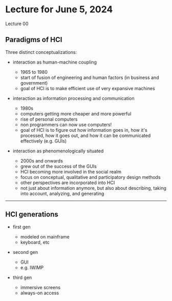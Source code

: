 # Lecture for June 5, 2024

Lecture 00

## Paradigms of HCI

Three distinct conceptualizations:

- interaction as human-machine coupling
	- 1965 to 1980
	- start of fusion of engineering and human factors (in business and government)
	- goal of HCI is to make efficient use of very expansive machines

- interaction as information processing and communication
	- 1980s
	- computers getting more cheaper and more powerful
	- rise of personal computers
	- non programmers can now use computers!
	- goal of HCI is to figure out how information goes in, how it's processed, how it goes out, and how it can be communicated effectively (e.g. GUIs)

- interaction as phenomenologically situated
	- 2000s and onwards
	- grew out of the success of the GUIs
	- HCI becoming more involved in the social realm
	- focus on conceptual, qualitative and participatory design methods
	- other perspectives are incorporated into HCI
	- not just about information anymore, but also about describing, taking into account, analyzing, and generating

---

## HCI generations

- first gen
	- modeled on mainframe
	- keyboard, etc

- second gen
	- GUI
	- e.g. IWIMP

- third gen
	- immersive screens
	- always-on access